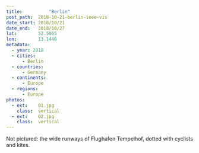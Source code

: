 ```yaml
---
title:			"Berlin"
post_path:	2018-10-21-berlin-ieee-vis
date_start:	2018/10/21
date_end:   2018/10/27
lat:        52.5065
lon:        13.1446
metadata:
  - year: 2018
  - cities:
      - Berlin
  - countries:
      - Germany
  - continents:
      - Europe
  - regions:
      - Europe
photos:
  - ext:    01.jpg
    class:  vertical
  - ext:    02.jpg
    class:  vertical
---
```

Not pictured: the wide runways of Flughafen Tempelhof, dotted with cyclists and kites. 